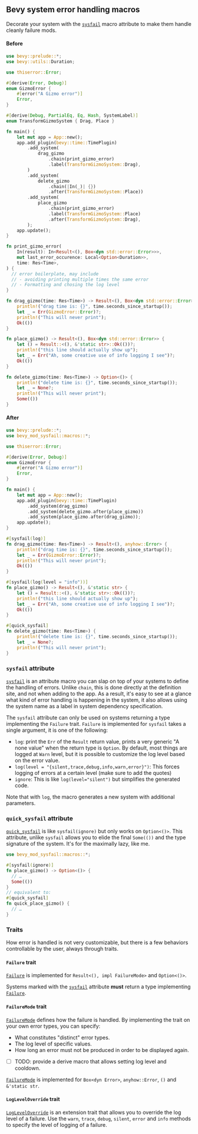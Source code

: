 ## Bevy system error handling macros

Decorate your system with the [`sysfail`] macro attribute
to make them handle cleanly failure mods.

#### Before

```rust
use bevy::prelude::*;
use bevy::utils::Duration;

use thiserror::Error;

#[derive(Error, Debug)]
enum GizmoError {
    #[error("A Gizmo error")]
    Error,
}

#[derive(Debug, PartialEq, Eq, Hash, SystemLabel)]
enum TransformGizmoSystem { Drag, Place }

fn main() {
    let mut app = App::new();
    app.add_plugin(bevy::time::TimePlugin)
        .add_system(
            drag_gizmo
                .chain(print_gizmo_error)
                .label(TransformGizmoSystem::Drag),
        )
        .add_system(
            delete_gizmo
                .chain(|In(_)| {})
                .after(TransformGizmoSystem::Place))
        .add_system(
            place_gizmo
                .chain(print_gizmo_error)
                .label(TransformGizmoSystem::Place)
                .after(TransformGizmoSystem::Drag),
        );
    app.update();
}

fn print_gizmo_error(
    In(result): In<Result<(), Box<dyn std::error::Error>>>,
    mut last_error_occurence: Local<Option<Duration>>,
    time: Res<Time>,
) {
  // error boilerplate, may include
  // - avoiding printing multiple times the same error
  // - Formatting and chosing the log level
}

fn drag_gizmo(time: Res<Time>) -> Result<(), Box<dyn std::error::Error>> {
    println!("drag time is: {}", time.seconds_since_startup());
    let _ = Err(GizmoError::Error)?;
    println!("This will never print");
    Ok(())
}

fn place_gizmo() -> Result<(), Box<dyn std::error::Error>> {
    let () = Result::<(), &'static str>::Ok(())?;
    println!("this line should actually show up");
    let _ = Err("Ah, some creative use of info logging I see")?;
    Ok(())
}

fn delete_gizmo(time: Res<Time>) -> Option<()> {
    println!("delete time is: {}", time.seconds_since_startup());
    let _ = None?;
    println!("This will never print");
    Some(())
}
```

#### After

```rust
use bevy::prelude::*;
use bevy_mod_sysfail::macros::*;

use thiserror::Error;

#[derive(Error, Debug)]
enum GizmoError {
    #[error("A Gizmo error")]
    Error,
}

fn main() {
    let mut app = App::new();
    app.add_plugin(bevy::time::TimePlugin)
        .add_system(drag_gizmo)
        .add_system(delete_gizmo.after(place_gizmo))
        .add_system(place_gizmo.after(drag_gizmo));
    app.update();
}

#[sysfail(log)]
fn drag_gizmo(time: Res<Time>) -> Result<(), anyhow::Error> {
    println!("drag time is: {}", time.seconds_since_startup());
    let _ = Err(GizmoError::Error)?;
    println!("This will never print");
    Ok(())
}

#[sysfail(log(level = "info"))]
fn place_gizmo() -> Result<(), &'static str> {
    let () = Result::<(), &'static str>::Ok(())?;
    println!("this line should actually show up");
    let _ = Err("Ah, some creative use of info logging I see")?;
    Ok(())
}

#[quick_sysfail]
fn delete_gizmo(time: Res<Time>) {
    println!("delete time is: {}", time.seconds_since_startup());
    let _ = None?;
    println!("This will never print");
}
```

### `sysfail` attribute

[`sysfail`] is an attribute macro you can slap on top of your systems to define
the handling of errors. Unlike `chain`, this is done directly at the definition
site, and not when adding to the app. As a result, it's easy to see at a glance
what kind of error handling is happening in the system, it also allows using
the system name as a label in system dependency specification.

The `sysfail` attribute can only be used on systems returning a type
implementing the `Failure` trait. `Failure` is implemented for 
`sysfail` takes a single argument, it is one of the following:

- `log`: print the `Err` of the `Result` return value, prints a very
  generic "A none value" when the return type is `Option`.
  By default, most things are logged at `Warn` level, but it is
  possible to customize the log level based on the error value.
- `log(level = "{silent,trace,debug,info,warn,error}")`: This forces
  logging of errors at a certain level (make sure to add the quotes)
- `ignore`: This is like `log(level="silent")` but simplifies the
  generated code.

Note that with `log`, the macro generates a new system with additional
parameters.

### `quick_sysfail` attribute

[`quick_sysfail`] is like `sysfail(ignore)` but only works on `Option<()>`.
This attribute, unlike `sysfail` allows you to elide the final `Some(())`
and the type signature of the system. It's for the maximally lazy, like
me.

```rust
use bevy_mod_sysfail::macros::*;

#[sysfail(ignore)]
fn place_gizmo() -> Option<()> {
  // …
  Some(())
}
// equivalent to:
#[quick_sysfail]
fn quick_place_gizmo() {
  // …
}
```

### Traits

How error is handled is not very customizable, but there is a few behaviors
controllable by the user, always through traits.

#### `Failure` trait

[`Failure`] is implemented for `Result<(), impl FailureMode>` and `Option<()>`.

Systems marked with the [`sysfail`] attribute **must** return a type implementing
[`Failure`].

#### `FailureMode` trait

[`FailureMode`] defines how the failure is handled. By implementing the
trait on your own error types, you can specify:

- What constitutes "distinct" error types.
- The log level of specific values.
- How long an error must not be produced in order to be displayed again.

- [ ] TODO: provide a derive macro that allows setting log level and cooldown.

[`FailureMode`] is implemented for `Box<dyn Error>`, `anyhow::Error`, `()`
and `&'static str`.

#### `LogLevelOverride` trait

[`LogLevelOverride`] is an extension trait that allows you to override the 
log level of a failure. Use the `warn`, `trace`, `debug`, `silent`,
`error` and `info` methods to specify the level of logging of a failure.

[`FailureMode`]: https://docs.rs/bevy_mod_sysfail/0.1.0/bevy_mod_sysfail/trait.FailureMode.html
[`LogLevelOverride`]: https://docs.rs/bevy_mod_sysfail/0.1.0/bevy_mod_sysfail/trait.LogLevelOverride.html
[`Failure`]: https://docs.rs/bevy_mod_sysfail/0.1.0/bevy_mod_sysfail/trait.Failure.html
[`quick_sysfail`]: https://docs.rs/bevy_mod_sysfail/0.1.0/bevy_mod_sysfail/attr.quick_sysfail.html
[`sysfail`]: https://docs.rs/bevy_mod_sysfail/0.1.0/bevy_mod_sysfail/attr.sysfail.html
